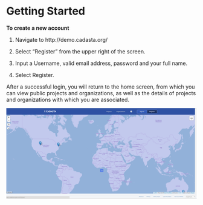 # Getting Started

**To create a new account**

1. Navigate to http:\/\/demo.cadasta.org\/

2. Select “Register” from the upper right of the screen.


1. Input a Username, valid email address, password and your full name.



2. Select Register.


After a successful login, you will return to the home screen, from which you can view public projects and organizations, as well as the details of projects and organizations with which you are associated.

![](/en/assets/login_page.png)

